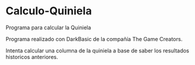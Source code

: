 # Calculo-Quiniela
Programa para calcular la Quiniela

Programa realizado con DarkBasic de la compañía The Game Creators.

Intenta calcular una columna de la quiniela a base de saber los resultados historicos anteriores.
